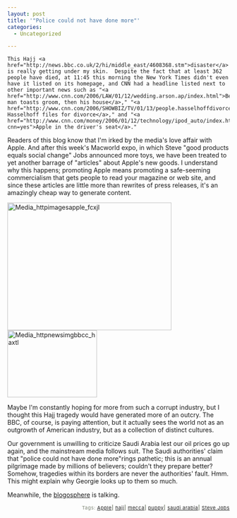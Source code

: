```yaml
---
layout: post
title: '"Police could not have done more"'
categories:
  - Uncategorized

---
```



    This Hajj <a href="http://news.bbc.co.uk/2/hi/middle_east/4608368.stm">disaster</a> is really getting under my skin.  Despite the fact that at least 362 people have died, at 11:45 this morning the New York Times didn't even have it listed on its homepage, and CNN had a headline listed next to other important news such as "<a href="http://www.cnn.com/2006/LAW/01/12/wedding.arson.ap/index.html">Best man toasts groom, then his house</a>," "<a href="http://www.cnn.com/2006/SHOWBIZ/TV/01/13/people.hasselhoffdivorce.ap/index.html">David Hasselhoff files for divorce</a>," and "<a href="http://www.cnn.com/money/2006/01/12/technology/ipod_auto/index.htm?cnn=yes">Apple in the driver's seat</a>."

Readers of this blog know that I'm irked by the media's love affair with Apple.  And after this week's Macworld expo, in which Steve "good products equals social change" Jobs announced more toys, we have been treated to yet another barrage of "articles" about Apple's new goods.  I understand why this happens; promoting Apple means promoting a safe-seeming commercialism that gets people to read your magazine or web site, and since these articles are little more than rewrites of press
releases, it's an amazingly cheap way to generate content.

<div class='p_embed p_image_embed'>
<img alt="Media_httpimagesapple_fcxjl" height="289" src="http://levjoydotcom3.files.wordpress.com/2006/01/media_httpimagesapple_fcxjl.jpg?w=300" width="372" />
</div>

<div class='p_embed p_image_embed'>
<img alt="Media_httpnewsimgbbcc_haxtl" height="152" src="http://levjoydotcom3.files.wordpress.com/2006/01/media_httpnewsimgbbcc_haxtl.jpg?w=203" width="203" />
</div>


Maybe I'm constantly hoping for more from such a corrupt industry, but I thought this Hajj tragedy would have generated more of an outcry.  The BBC, of course, is paying attention, but it actually sees the world not as an outgrowth of American industry, but as a collection of distinct cultures.

Our government is unwilling to criticize Saudi Arabia lest our oil prices go up again, and the mainstream media follows suit.  The Saudi authorities' claim that "police could not have done more"rings pathetic; this is an annual pilgrimage made by millions of believers; couldn't they prepare better?  Somehow, tragedies within its borders are never the authorities' fault.  Hmm.  This might explain why Georgie looks up to them so much.

Meanwhile, the <a href="http://www.technorati.com/search/hajj">blogosphere</a> is talking.
<p style="text-align:right;font-size:11px;letter-spacing:.05em;color:#808979;">Tags: <a href="http://www.technorati.com/tag/Apple" rel="tag">Apple</a><strong>|</strong> <a href="http://www.technorati.com/tag/hajj" rel="tag">hajj</a><strong>|</strong> <a href="http://www.technorati.com/tag/mecca" rel="tag">mecca</a><strong>|</strong> <a href="http://www.technorati.com/tag/puppy" rel="tag">puppy</a><strong>|</strong> <a href="http://www.technorati.com/tag/saudi%20arabia" rel="tag">saudi arabia</a><strong>|</strong> <a href="http://www.technorati.com/tag/Steve%20Jobs" rel="tag">Steve Jobs</a></p>
